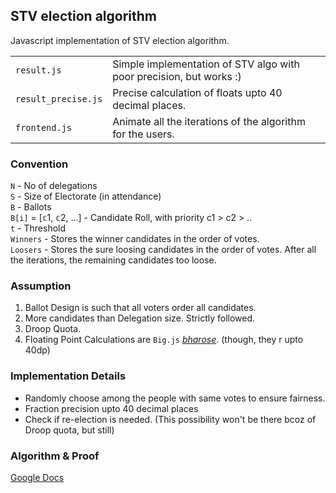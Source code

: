 ## STV election algorithm
Javascript implementation of STV election algorithm.


|   |   |
|---|---|
|`result.js`|Simple implementation of STV algo with poor precision, but works :)|
|`result_precise.js`|Precise calculation of floats upto 40 decimal places.|
|`frontend.js`|Animate all the iterations of the algorithm for the users.|

### Convention
`N` - No of delegations  
`S` - Size of Electorate (in attendance)  
`B` - Ballots  
`B[i]` = [𝕔1, 𝕔2, ...]  -  Candidate Roll, with priority c1 > c2 > ..  
`t` - Threshold  
`Winners` - Stores the winner candidates in the order of votes.  
`Loosers` - Stores the sure loosing candidates in the order of votes. After all the iterations, the remaining candidates too loose.  


### Assumption
1. Ballot Design is such that all voters order all candidates.
2. More candidates than Delegation size. Strictly followed.
3. Droop Quota.
4. Floating Point Calculations are `Big.js` <i>[bharose](https://translate.google.com/#auto/en/bharose)</i>. (though, they r upto 40dp)

### Implementation Details
- Randomly choose among the people with same votes to ensure fairness.
- Fraction precision upto 40 decimal places  
- Check if re-election is needed. (This possibility won't be there bcoz of Droop quota, but still)

### Algorithm & Proof
[Google Docs](https://docs.google.com/document/d/1G2qwbsjXX_-1gop6H3xsHkQaoUvn9gRdyS0dKxYQZNo/edit?usp=sharing)
